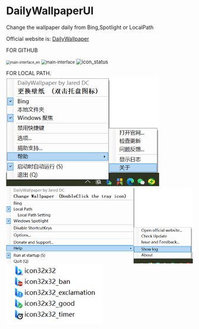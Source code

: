 # DailyWallpaperUI
Change the wallpaper daily from Bing,Spotlight or LocalPath



Official website is: [DailyWallpaper](https://github.com/JaredDC/DailyWallpaperUI)

FOR GITHUB

<img src="https://user-images.githubusercontent.com/42594123/123409679-07ca7a00-d5e1-11eb-9e00-122197c7ed5d.png" alt="main-interface_en" style="zoom: 67%;" />

<img src="https://user-images.githubusercontent.com/42594123/123409675-0731e380-d5e1-11eb-891f-06af34083743.png" alt="main-interface" style="zoom:80%;" />

<img src="https://user-images.githubusercontent.com/42594123/123409664-0436f300-d5e1-11eb-83fd-8ea3e678bfcd.png" alt="icon_status" style="zoom: 95%;" />






FOR LOCAL PATH.
<img src=".\Donate\main-interface.png" alt="main-interface" style="zoom:80%;" />
<img src=".\Donate\main-interface_en.png" alt="main-interface_en" style="zoom: 67%;" />
<img src=".\Donate\icon_status.png" alt="icon_status" style="zoom: 95%;" />













